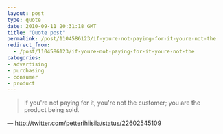 ```yaml
---
layout: post
type: quote
date: 2010-09-11 20:31:18 GMT
title: "Quote post"
permalink: /post/1104586123/if-youre-not-paying-for-it-youre-not-the
redirect_from: 
  - /post/1104586123/if-youre-not-paying-for-it-youre-not-the
categories:
- advertising
- purchasing
- consumer
- product
---
```

<blockquote>If you're not paying for it, you're not the customer; you are the product being sold.</blockquote>

 — <a href="http://twitter.com/petterihiisila/status/22602545109">http://twitter.com/petterihiisila/status/22602545109</a>